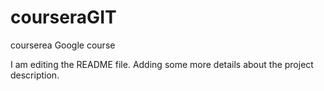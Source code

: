 # courseraGIT
courserea Google course

I am editing the README file. Adding some more details about the project description. 
